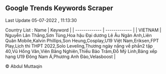 

## Google Trends Keywords Scraper 
 
Last Update 05-07-2022 , 11:13:30

Country List :
 Name  | Keyword |
| ------------- | ------------- |
| VIETNAM | Nguyễn Lân Thắng,Sơn Tùng,Hoa hậu Đại dương Lê Âu Ngân Anh,Liên Quân Mobile,Kalvin Phillips,Son Heung,Cosplay,U19 Việt Nam,Eriksen,FPT Play,Lịch thi THPT 2022,Solo Leveling,Thương ngày nắng về phần2 tập 40,Vũ Hồng Văn,Viên Băng Nghiên,Thiều Bảo Trâm,Đỗ Mỹ Linh,Bảng xếp hạng U19 Đông Nam Á,Phương Anh Đào,Velasboost |



© Abdul Muttaqin 
